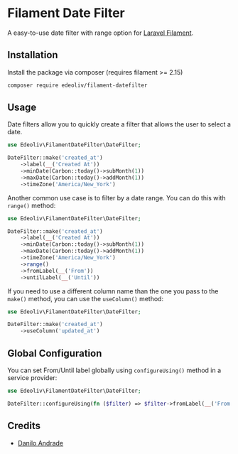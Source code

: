 
# Filament Date Filter

A easy-to-use date filter with range option for [Laravel Filament](https://filamentadmin.com/).

## Installation

Install the package via composer (requires filament >= 2.15)
```bash
composer require edeoliv/filament-datefilter
```

## Usage

Date filters allow you to quickly create a filter that allows the user to select a date.

```php
use Edeoliv\FilamentDateFilter\DateFilter;

DateFilter::make('created_at')
    ->label(__('Created At'))
    ->minDate(Carbon::today()->subMonth(1))
    ->maxDate(Carbon::today()->addMonth(1))
    ->timeZone('America/New_York')
```

Another common use case is to filter by a date range. You can do this with `range()` method:

```php
use Edeoliv\FilamentDateFilter\DateFilter;

DateFilter::make('created_at')
    ->label(__('Created At'))
    ->minDate(Carbon::today()->subMonth(1))
    ->maxDate(Carbon::today()->addMonth(1))
    ->timeZone('America/New_York')
    ->range()
    ->fromLabel(__('From'))
    ->untilLabel(__('Until'))
```

If you need to use a different column name than the one you pass to the `make()` method, you can use the `useColumn()` method:


```php
use Edeoliv\FilamentDateFilter\DateFilter;

DateFilter::make('created_at')
    ->useColumn('updated_at')
```

## Global Configuration

You can set From/Until label globally using `configureUsing()` method in a service provider:

```php
use Edeoliv\FilamentDateFilter\DateFilter;

DateFilter::configureUsing(fn ($filter) => $filter->fromLabel(__('From'))->untilLabel(__('Until')));
```

## Credits

-   [Danilo Andrade](https://github.com/dmandrade)
